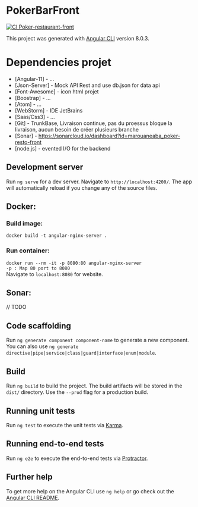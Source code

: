 # PokerBarFront  <br/>
[![CI Poker-restaurant-front](https://github.com/marouaneaba/poker-resto-front/actions/workflows/ci-cd.yml/badge.svg?branch=master)](https://github.com/marouaneaba/poker-resto-front/actions/workflows/ci-cd.yml)

This project was generated with [Angular CLI](https://github.com/angular/angular-cli) version 8.0.3.

# Dependencies projet

* [Angular-11] - ...
* [Json-Server] - Mock API Rest and use db.json for data api
* [Font-Awesome] - icon html projet
* [Boostrap] - ...
* [Atom] - ...
* [WebStorm] - IDE JetBrains
* [Saas/Css3] - ...
* [Git] - TrunkBase, Livraison continue, pas du proessus bloque la livraison, aucun besoin de créer plusieurs branche
* [Sonar] - https://sonarcloud.io/dashboard?id=marouaneaba_poker-resto-front
* [node.js] - evented I/O for the backend

## Development server

Run `ng serve` for a dev server. Navigate to `http://localhost:4200/`. The app will automatically reload if you change any of the source files.

## Docker:

### Build  image:
`docker build -t angular-nginx-server . `  

### Run container:
`docker run --rm -it -p 8080:80 angular-nginx-server ` <br/>
`-p : Map 80 port to 8080` <br/>
Navigate to `localhost:8080` for website.

## Sonar:

// TODO

## Code scaffolding

Run `ng generate component component-name` to generate a new component. You can also use `ng generate directive|pipe|service|class|guard|interface|enum|module`.

## Build

Run `ng build` to build the project. The build artifacts will be stored in the `dist/` directory. Use the `--prod` flag for a production build.

## Running unit tests

Run `ng test` to execute the unit tests via [Karma](https://karma-runner.github.io).

## Running end-to-end tests

Run `ng e2e` to execute the end-to-end tests via [Protractor](http://www.protractortest.org/).

## Further help

To get more help on the Angular CLI use `ng help` or go check out the [Angular CLI README](https://github.com/angular/angular-cli/blob/master/README.md).
